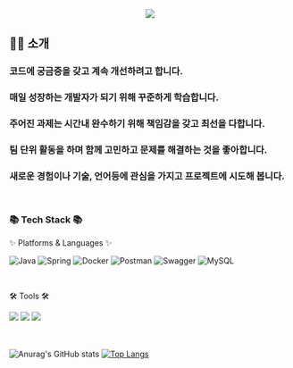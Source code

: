 <div align=center>
	<img src="https://capsule-render.vercel.app/api?type=waving&color=auto&height=200&section=header&text=LimDongKeun%20Github!&fontSize=70" />	
</div>
<div align=left>
	  <h2>🙋‍♂️  소개  </h2>
    <h3>코드에 궁금증을 갖고 계속 개선하려고 합니다.</h3>
    <h3>매일 성장하는 개발자가 되기 위해 꾸준하게 학습합니다.</h3>
    <h3>주어진 과제는 시간내 완수하기 위해 책임감을 갖고 최선을 다합니다.</h3>
    <h3>팀 단위 활동을 하며 함께 고민하고 문제를 해결하는 것을 좋아합니다.</h3>
    <h3>새로운 경험이나 기술, 언어등에 관심을 가지고 프로젝트에 시도해 봅니다.</h3>
</div>
<br>
<div align=left>
	  <h3>📚 Tech Stack 📚</h3>
	  <p>✨ Platforms & Languages ✨</p>
</div>

<div align="left">

  ![Java](https://img.shields.io/badge/java-%23ED8B00.svg?style=for-the-badge&logo=java&logoColor=white)
  ![Spring](https://img.shields.io/badge/spring-%236DB33F.svg?style=for-the-badge&logo=spring&logoColor=white)
  ![Docker](https://img.shields.io/badge/docker-%230db7ed.svg?style=for-the-badge&logo=docker&logoColor=white)
  ![Postman](https://img.shields.io/badge/Postman-FF6C37?style=for-the-badge&logo=postman&logoColor=white)
  ![Swagger](https://img.shields.io/badge/-Swagger-%23Clojure?style=for-the-badge&logo=swagger&logoColor=white)
  ![MySQL](https://img.shields.io/badge/mysql-%2300f.svg?style=for-the-badge&logo=mysql&logoColor=white)
  
</div>
<br>
<div align=left>
	<p>🛠 Tools 🛠</p>
</div>
<div align=left>
	<img src="https://img.shields.io/badge/Intellij%20IDE-2C2255?style=flat&logo=Intellij&logoColor=white" />
	<img src="https://img.shields.io/badge/AWS-232F3E?style=flat&logo=AmazonAWS&logoColor=white" />
	<img src="https://img.shields.io/badge/GitHub-181717?style=flat&logo=GitHub&logoColor=white" />
</div>
<br>
<br>


![Anurag's GitHub stats](https://github-readme-stats.vercel.app/api?username=Limdongkeun&theme=react&show_icons=true)
[![Top Langs](https://github-readme-stats.vercel.app/api/top-langs/?username=Limdongkeun&layout=compact)](https://github.com/Limdongkeun/github-readme-stats)


